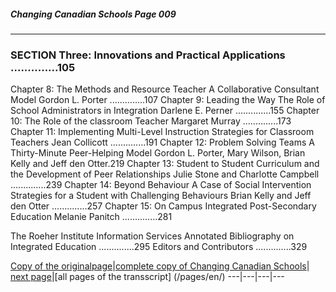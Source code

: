 ##### Changing Canadian Schools Page 009
***
### 

### SECTION Three:	Innovations and Practical Applications		..............105
Chapter 8: The Methods and Resource Teacher
		A Collaborative Consultant Model
		Gordon L. Porter				..............107
Chapter 9: Leading the Way
		The Role of School Administrators in Integration
		Darlene E. Perner				..............155
Chapter 10: The Role of the classroom Teacher
		Margaret Murray					..............173
Chapter 11: Implementing Multi-Level Instruction
		Strategies for Classroom Teachers
		Jean Collicott					..............191
Chapter 12: Problem Solving Teams
		A Thirty-Minute Peer-Helping Model
		Gordon L. Porter, Mary Wilson, Brian Kelly and Jeff den Otter.219
Chapter 13: Student to Student
		Curriculum and the Development of Peer Relationships
		Julie Stone and Charlotte Campbell		..............239
Chapter 14: Beyond Behaviour
		A Case of Social Intervention Strategies
		for a Student with Challenging Behaviours
		Brian Kelly and Jeff den Otter			..............257
Chapter 15: On Campus
		Integrated Post-Secondary Education
		Melanie Panitch					..............281		 

The Roeher Institute Information Services
		Annotated Bibliography on Integrated Education	..............295
Editors and Contributors					..............329


[Copy of the originalpage](/copies-from-original/CCS009.png)|[complete copy of Changing Canadian Schools](/copies-from-original/BestCopy_Changing_Canadian_Schools_Perspectives_on_Disability_and_Inclusion.pdf)|
[next page](Changing_Canadian_Schools-010)|[all pages of the transscript] (/pages/en/)
---|---|---|---

